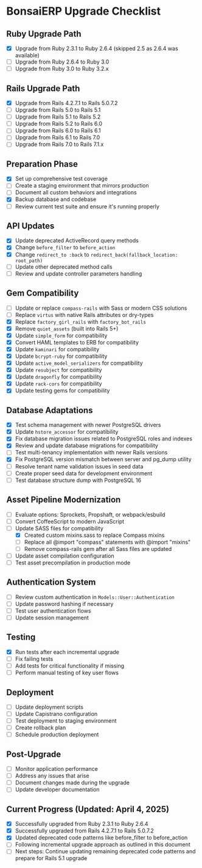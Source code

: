 # BonsaiERP Upgrade Checklist

## Ruby Upgrade Path
- [x] Upgrade from Ruby 2.3.1 to Ruby 2.6.4 (skipped 2.5 as 2.6.4 was available)
- [ ] Upgrade from Ruby 2.6.4 to Ruby 3.0
- [ ] Upgrade from Ruby 3.0 to Ruby 3.2.x

## Rails Upgrade Path
- [x] Upgrade from Rails 4.2.7.1 to Rails 5.0.7.2
- [ ] Upgrade from Rails 5.0 to Rails 5.1
- [ ] Upgrade from Rails 5.1 to Rails 5.2
- [ ] Upgrade from Rails 5.2 to Rails 6.0
- [ ] Upgrade from Rails 6.0 to Rails 6.1
- [ ] Upgrade from Rails 6.1 to Rails 7.0
- [ ] Upgrade from Rails 7.0 to Rails 7.1.x

## Preparation Phase
- [x] Set up comprehensive test coverage
- [ ] Create a staging environment that mirrors production
- [ ] Document all custom behaviors and integrations
- [x] Backup database and codebase
- [ ] Review current test suite and ensure it's running properly

## API Updates
- [x] Update deprecated ActiveRecord query methods
- [x] Change `before_filter` to `before_action`
- [x] Change `redirect_to :back` to `redirect_back(fallback_location: root_path)`
- [ ] Update other deprecated method calls
- [ ] Review and update controller parameters handling

## Gem Compatibility
- [ ] Update or replace `compass-rails` with Sass or modern CSS solutions
- [ ] Replace `virtus` with native Rails attributes or dry-types
- [x] Replace `factory_girl_rails` with `factory_bot_rails`
- [x] Remove `quiet_assets` (built into Rails 5+)
- [x] Update `simple_form` for compatibility
- [x] Convert HAML templates to ERB for compatibility
- [x] Update `kaminari` for compatibility
- [x] Update `bcrypt-ruby` for compatibility
- [x] Update `active_model_serializers` for compatibility
- [x] Update `resubject` for compatibility
- [x] Update `dragonfly` for compatibility
- [x] Update `rack-cors` for compatibility
- [x] Update testing gems for compatibility

## Database Adaptations
- [x] Test schema management with newer PostgreSQL drivers
- [x] Update `hstore_accessor` for compatibility
- [x] Fix database migration issues related to PostgreSQL roles and indexes
- [x] Review and update database migrations for compatibility
- [ ] Test multi-tenancy implementation with newer Rails versions
- [x] Fix PostgreSQL version mismatch between server and pg_dump utility
- [ ] Resolve tenant name validation issues in seed data
- [ ] Create proper seed data for development environment
- [ ] Test database structure dump with PostgreSQL 16

## Asset Pipeline Modernization
- [ ] Evaluate options: Sprockets, Propshaft, or webpack/esbuild
- [ ] Convert CoffeeScript to modern JavaScript
- [ ] Update SASS files for compatibility
  - [x] Created custom mixins.sass to replace Compass mixins
  - [ ] Replace all @import "compass" statements with @import "mixins"
  - [ ] Remove compass-rails gem after all Sass files are updated
- [ ] Update asset compilation configuration
- [ ] Test asset precompilation in production mode

## Authentication System
- [ ] Review custom authentication in `Models::User::Authentication`
- [ ] Update password hashing if necessary
- [ ] Test user authentication flows
- [ ] Update session management

## Testing
- [x] Run tests after each incremental upgrade
- [ ] Fix failing tests
- [ ] Add tests for critical functionality if missing
- [ ] Perform manual testing of key user flows

## Deployment
- [ ] Update deployment scripts
- [ ] Update Capistrano configuration
- [ ] Test deployment to staging environment
- [ ] Create rollback plan
- [ ] Schedule production deployment

## Post-Upgrade
- [ ] Monitor application performance
- [ ] Address any issues that arise
- [ ] Document changes made during the upgrade
- [ ] Update developer documentation

## Current Progress (Updated: April 4, 2025)
- [x] Successfully upgraded from Ruby 2.3.1 to Ruby 2.6.4
- [x] Successfully upgraded from Rails 4.2.7.1 to Rails 5.0.7.2
- [x] Updated deprecated code patterns like before_filter to before_action
- [ ] Following incremental upgrade approach as outlined in this document
- [ ] Next steps: Continue updating remaining deprecated code patterns and prepare for Rails 5.1 upgrade

